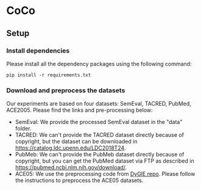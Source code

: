 # CoCo

## Setup

### Install dependencies
Please install all the dependency packages using the following command:
```
pip install -r requirements.txt
```

### Download and preprocess the datasets
Our experiments are based on four datasets: SemEval, TACRED, PubMed, ACE2005. Please find the links and pre-processing below:
* SemEval: We provide the processed SemEval dataset in the "data" folder.
* TACRED: We can't provide the TACRED dataset directly because of copyright, but the dataset can be downloaded in https://catalog.ldc.upenn.edu/LDC2018T24.
* PubMeb: We can't provide the PubMeb dataset directly because of copyright, but you can get the PubMed dataset via FTP as described in https://pubmed.ncbi.nlm.nih.gov/download/.
* ACE05: We use the preprocessing code from [DyGIE repo](https://github.com/luanyi/DyGIE/tree/master/preprocessing). Please follow the instructions to preprocess the ACE05 datasets.


